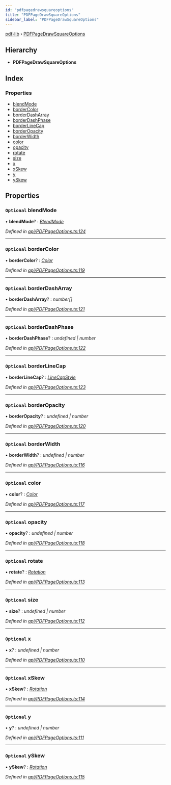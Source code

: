 ```yaml
---
id: "pdfpagedrawsquareoptions"
title: "PDFPageDrawSquareOptions"
sidebar_label: "PDFPageDrawSquareOptions"
---
```


[pdf-lib](../index.md) › [PDFPageDrawSquareOptions](pdfpagedrawsquareoptions.md)

## Hierarchy

* **PDFPageDrawSquareOptions**

## Index

### Properties

* [blendMode](pdfpagedrawsquareoptions.md#optional-blendmode)
* [borderColor](pdfpagedrawsquareoptions.md#optional-bordercolor)
* [borderDashArray](pdfpagedrawsquareoptions.md#optional-borderdasharray)
* [borderDashPhase](pdfpagedrawsquareoptions.md#optional-borderdashphase)
* [borderLineCap](pdfpagedrawsquareoptions.md#optional-borderlinecap)
* [borderOpacity](pdfpagedrawsquareoptions.md#optional-borderopacity)
* [borderWidth](pdfpagedrawsquareoptions.md#optional-borderwidth)
* [color](pdfpagedrawsquareoptions.md#optional-color)
* [opacity](pdfpagedrawsquareoptions.md#optional-opacity)
* [rotate](pdfpagedrawsquareoptions.md#optional-rotate)
* [size](pdfpagedrawsquareoptions.md#optional-size)
* [x](pdfpagedrawsquareoptions.md#optional-x)
* [xSkew](pdfpagedrawsquareoptions.md#optional-xskew)
* [y](pdfpagedrawsquareoptions.md#optional-y)
* [ySkew](pdfpagedrawsquareoptions.md#optional-yskew)

## Properties

### `Optional` blendMode

• **blendMode**? : *[BlendMode](../enums/blendmode.md)*

*Defined in [api/PDFPageOptions.ts:124](https://github.com/Hopding/pdf-lib/blob/9862898/src/api/PDFPageOptions.ts#L124)*

___

### `Optional` borderColor

• **borderColor**? : *[Color](../index.md#color)*

*Defined in [api/PDFPageOptions.ts:119](https://github.com/Hopding/pdf-lib/blob/9862898/src/api/PDFPageOptions.ts#L119)*

___

### `Optional` borderDashArray

• **borderDashArray**? : *number[]*

*Defined in [api/PDFPageOptions.ts:121](https://github.com/Hopding/pdf-lib/blob/9862898/src/api/PDFPageOptions.ts#L121)*

___

### `Optional` borderDashPhase

• **borderDashPhase**? : *undefined | number*

*Defined in [api/PDFPageOptions.ts:122](https://github.com/Hopding/pdf-lib/blob/9862898/src/api/PDFPageOptions.ts#L122)*

___

### `Optional` borderLineCap

• **borderLineCap**? : *[LineCapStyle](../enums/linecapstyle.md)*

*Defined in [api/PDFPageOptions.ts:123](https://github.com/Hopding/pdf-lib/blob/9862898/src/api/PDFPageOptions.ts#L123)*

___

### `Optional` borderOpacity

• **borderOpacity**? : *undefined | number*

*Defined in [api/PDFPageOptions.ts:120](https://github.com/Hopding/pdf-lib/blob/9862898/src/api/PDFPageOptions.ts#L120)*

___

### `Optional` borderWidth

• **borderWidth**? : *undefined | number*

*Defined in [api/PDFPageOptions.ts:116](https://github.com/Hopding/pdf-lib/blob/9862898/src/api/PDFPageOptions.ts#L116)*

___

### `Optional` color

• **color**? : *[Color](../index.md#color)*

*Defined in [api/PDFPageOptions.ts:117](https://github.com/Hopding/pdf-lib/blob/9862898/src/api/PDFPageOptions.ts#L117)*

___

### `Optional` opacity

• **opacity**? : *undefined | number*

*Defined in [api/PDFPageOptions.ts:118](https://github.com/Hopding/pdf-lib/blob/9862898/src/api/PDFPageOptions.ts#L118)*

___

### `Optional` rotate

• **rotate**? : *[Rotation](../index.md#rotation)*

*Defined in [api/PDFPageOptions.ts:113](https://github.com/Hopding/pdf-lib/blob/9862898/src/api/PDFPageOptions.ts#L113)*

___

### `Optional` size

• **size**? : *undefined | number*

*Defined in [api/PDFPageOptions.ts:112](https://github.com/Hopding/pdf-lib/blob/9862898/src/api/PDFPageOptions.ts#L112)*

___

### `Optional` x

• **x**? : *undefined | number*

*Defined in [api/PDFPageOptions.ts:110](https://github.com/Hopding/pdf-lib/blob/9862898/src/api/PDFPageOptions.ts#L110)*

___

### `Optional` xSkew

• **xSkew**? : *[Rotation](../index.md#rotation)*

*Defined in [api/PDFPageOptions.ts:114](https://github.com/Hopding/pdf-lib/blob/9862898/src/api/PDFPageOptions.ts#L114)*

___

### `Optional` y

• **y**? : *undefined | number*

*Defined in [api/PDFPageOptions.ts:111](https://github.com/Hopding/pdf-lib/blob/9862898/src/api/PDFPageOptions.ts#L111)*

___

### `Optional` ySkew

• **ySkew**? : *[Rotation](../index.md#rotation)*

*Defined in [api/PDFPageOptions.ts:115](https://github.com/Hopding/pdf-lib/blob/9862898/src/api/PDFPageOptions.ts#L115)*
